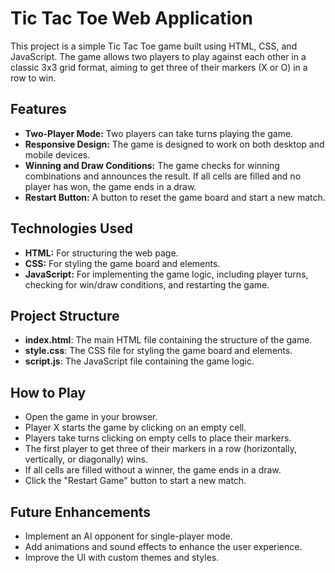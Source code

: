 # Tic Tac Toe Web Application

This project is a simple Tic Tac Toe game built using HTML, CSS, and JavaScript. The game allows two players to play against each other in a classic 3x3 grid format, aiming to get three of their markers (X or O) in a row to win.

## Features

- **Two-Player Mode:** Two players can take turns playing the game.
- **Responsive Design:** The game is designed to work on both desktop and mobile devices.
- **Winning and Draw Conditions:** The game checks for winning combinations and announces the result. If all cells are filled and no player has won, the game ends in a draw.
- **Restart Button:** A button to reset the game board and start a new match.

## Technologies Used

- **HTML:** For structuring the web page.
- **CSS:** For styling the game board and elements.
- **JavaScript:** For implementing the game logic, including player turns, checking for win/draw conditions, and restarting the game.


## Project Structure
- **index.html**: The main HTML file containing the structure of the game.
- **style.css**: The CSS file for styling the game board and elements.
- **script.js**: The JavaScript file containing the game logic.

## How to Play
- Open the game in your browser.
- Player X starts the game by clicking on an empty cell.
- Players take turns clicking on empty cells to place their markers.
- The first player to get three of their markers in a row (horizontally, vertically, or diagonally) wins.
- If all cells are filled without a winner, the game ends in a draw.
- Click the "Restart Game" button to start a new match.

## Future Enhancements
- Implement an AI opponent for single-player mode.
- Add animations and sound effects to enhance the user experience.
- Improve the UI with custom themes and styles.
